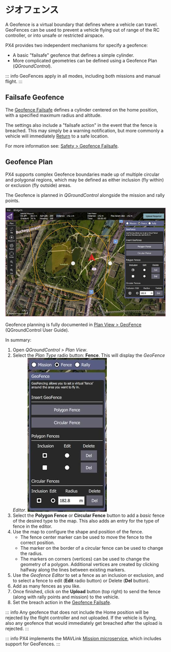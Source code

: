 # ジオフェンス

A Geofence is a virtual boundary that defines where a vehicle can travel. GeoFences can be used to prevent a vehicle flying out of range of the RC controller, or into unsafe or restricted airspace.

PX4 provides two independent mechanisms for specify a geofence:

- A basic "failsafe" geofence that defines a simple cylinder.
- More complicated geometries can be defined using a Geofence Plan (_QGroundControl_).

::: info
GeoFences apply in all modes, including both missions and manual flight.
:::

## Failsafe Geofence

The [Geofence Failsafe](../config/safety.md#geofence-failsafe) defines a cylinder centered on the home position, with a specified maximum radius and altitude.

The settings also include a "failsafe action" in the event that the fence is breached. This may simply be a warning notification, but more commonly a vehicle will immediately [Return](../flight_modes/return.md) to a safe location.

For more information see: [Safety > Geofence Failsafe](../config/safety.md#geofence-failsafe).

## Geofence Plan

PX4 supports complex Geofence boundaries made up of multiple circular and polygonal regions, which may be defined as either inclusion (fly within) or exclusion (fly outside) areas.

The Geofence is planned in _QGroundControl_ alongside the mission and rally points.

![Geofence Plan](../../assets/qgc/plan_geofence/geofence_overview.jpg)

Geofence planning is fully documented in [Plan View > GeoFence](https://docs.qgroundcontrol.com/master/en/qgc-user-guide/plan_view/plan_geofence.html) (QGroundControl User Guide).

In summary:

1. Open _QGroundControl > Plan View_.
1. Select the _Plan Type_ radio button: **Fence**. This will display the _GeoFence Editor_. ![Geofence Plan](../../assets/qgc/plan_geofence/geofence_editor.jpg)
1. Select the **Polygon Fence** or **Circular Fence** button to add a _basic_ fence of the desired type to the map. This also adds an entry for the type of fence in the editor.
1. Use the map to configure the shape and position of the fence.
   - The fence center marker can be used to move the fence to the correct position.
   - The marker on the border of a circular fence can be used to change the radius.
   - The markers on corners (vertices) can be used to change the geometry of a polygon. Additional vertices are created by clicking halfway along the lines between existing markers.
1. Use the _Geofence Editor_ to set a fence as an inclusion or exclusion, and to select a fence to edit (**Edit** radio button) or Delete (**Del** button).
1. Add as many fences as you like.
1. Once finished, click on the **Upload** button (top right) to send the fence (along with rally points and mission) to the vehicle.
1. Set the breach action in the [Geofence Failsafe](../config/safety.md#geofence-failsafe).

::: info
Any geofence that does not include the Home position will be rejected by the flight controller and not uploaded.
If the vehicle is flying, also any geofence that would immediately get breached after the upload is rejected.
:::

::: info PX4 implements the MAVLink [Mission microservice](https://mavlink.io/en/services/mission.html), which includes support for GeoFences.
:::
